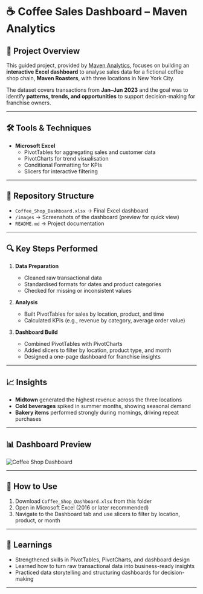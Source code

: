 # ☕ Coffee Sales Dashboard – Maven Analytics

## 📌 Project Overview
This guided project, provided by [Maven Analytics](https://mavenanalytics.io/), focuses on building an **interactive Excel dashboard** to analyse sales data for a fictional coffee shop chain, **Maven Roasters**, with three locations in New York City.  

The dataset covers transactions from **Jan–Jun 2023** and the goal was to identify **patterns, trends, and opportunities** to support decision-making for franchise owners.

---

## 🛠️ Tools & Techniques
- **Microsoft Excel**
  - PivotTables for aggregating sales and customer data  
  - PivotCharts for trend visualisation  
  - Conditional Formatting for KPIs  
  - Slicers for interactive filtering  

---

## 📂 Repository Structure
- `Coffee_Shop_Dashboard.xlsx` → Final Excel dashboard  
- `/images` → Screenshots of the dashboard (preview for quick view)  
- `README.md` → Project documentation  

---

## 🔍 Key Steps Performed
1. **Data Preparation**
   - Cleaned raw transactional data  
   - Standardised formats for dates and product categories  
   - Checked for missing or inconsistent values  

2. **Analysis**
   - Built PivotTables for sales by location, product, and time  
   - Calculated KPIs (e.g., revenue by category, average order value)  

3. **Dashboard Build**
   - Combined PivotTables with PivotCharts  
   - Added slicers to filter by location, product type, and month  
   - Designed a one-page dashboard for franchise insights  

---

## 📈 Insights
- **Midtown** generated the highest revenue across the three locations  
- **Cold beverages** spiked in summer months, showing seasonal demand  
- **Bakery items** performed strongly during mornings, driving repeat purchases  

---

## 📊 Dashboard Preview
![Coffee Shop Dashboard](images/Coffee-Sales-Dashboard.jpeg)

---

## 🚀 How to Use
1. Download `Coffee_Shop_Dashboard.xlsx` from this folder  
2. Open in Microsoft Excel (2016 or later recommended)  
3. Navigate to the Dashboard tab and use slicers to filter by location, product, or month  

---

## 📌 Learnings
- Strengthened skills in PivotTables, PivotCharts, and dashboard design  
- Learned how to turn raw transactional data into business-ready insights  
- Practiced data storytelling and structuring dashboards for decision-making  

---
